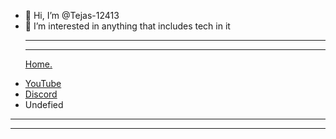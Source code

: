 - 👋 Hi, I’m @Tejas-12413
- 👀 I’m interested in anything that includes tech in it
<br><hr><hr><a href="https://github.com/" target="_blank"> Home.</a>

<ul>
  <li><a href="https://youtube.com">YouTube<a/></li>
  <li><a href="https://discord.com/channels/@me">Discord<a/></li>
  <li>Undefied</li>
</ul>
<hr><hr>

<!---
Tejas-12413/Tejas-12413 is a ✨ special ✨ repository because its `README.md` (this file) appears on your GitHub profile.
You can click the Preview link to take a look at your changes.
--->
